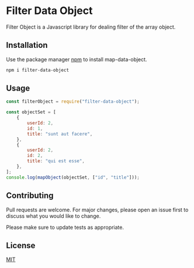 # Filter Data Object

Filter Object is a Javascript library for dealing filter of the array object.

## Installation

Use the package manager [npm](https://www.npmjs.com/package/map-data-object) to install map-data-object.

```bash
npm i filter-data-object
```

## Usage

```javascript
const filterObject = require("filter-data-object");

const objectSet = [
    {
        userId: 2,
        id: 1,
        title: "sunt aut facere",
    },
    {
        userId: 2,
        id: 2,
        title: "qui est esse",
    },
];
console.log(mapObject(objectSet, ["id", "title"]));
```

## Contributing

Pull requests are welcome. For major changes, please open an issue first to discuss what you would like to change.

Please make sure to update tests as appropriate.

## License

[MIT](https://choosealicense.com/licenses/mit/)
